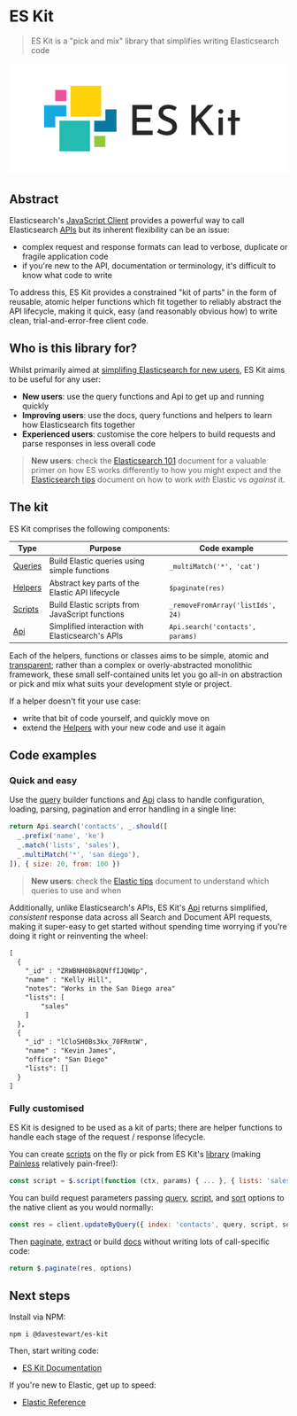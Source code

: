 # ES Kit

> ES Kit is a "pick and mix" library that simplifies writing Elasticsearch code

<p align="center">
  <img src="https://raw.githubusercontent.com/davestewart/es-kit/ff11c8dca141beaccd8a0d099785ba9cfbd226aa/assets/es-kit.svg" alt="ES Kit logo">
</p>




## Abstract

Elasticsearch's [JavaScript Client](https://www.elastic.co/guide/en/elasticsearch/client/javascript-api/current/introduction.html) provides a powerful way to call Elasticsearch [APIs](https://www.elastic.co/guide/en/elasticsearch/reference/current/rest-apis.html) but its inherent flexibility can be an issue:

- complex request and response formats can lead to verbose, duplicate or fragile application code
- if you're new to the API, documentation or terminology, it's difficult to know what code to write 

To address this, ES Kit provides a constrained "kit of parts" in the form of reusable, atomic helper functions which fit together to reliably abstract the API lifecycle, making it quick, easy (and reasonably obvious how) to write clean, trial-and-error-free client code.

## Who is this library for?

Whilst primarily aimed at [simplifing Elasticsearch for new users](docs/elastic/README.md), ES Kit aims to be useful for any user:

- **New users**: use the query functions and Api to get up and running quickly
- **Improving users**: use the docs, query functions and helpers to learn how Elasticsearch fits together
- **Experienced users**: customise the core helpers to build requests and parse responses in less overall code

> **New users**: check the [Elasticsearch 101](docs/elastic/101.md) document for a valuable primer on how ES works differently to how you might expect and the [Elasticsearch tips](docs/elastic/tips.md) document on how to work *with* Elastic vs *against* it.

## The kit

ES Kit comprises the following components:

| Type                         | Purpose                                                      | Code example                      |
| ---------------------------- | ------------------------------------------------------------ | --------------------------------- |
| [Queries](docs/utilities/queries.md) | Build Elastic queries using simple functions                 | `_multiMatch('*', 'cat')`         |
| [Helpers](docs/utilities/helpers.md) | Abstract key parts of the Elastic API lifecycle | `$paginate(res)`                  |
| [Scripts](docs/utilities/scripts.md) | Build Elastic scripts from JavaScript functions     | `_removeFromArray('listIds', 24)` |
| [Api](docs/api/README.md)         | Simplified interaction with Elasticsearch's APIs | `Api.search('contacts', params)`  |

Each of the helpers, functions or classes aims to be simple, atomic and [transparent](src/modules); rather than a complex or overly-abstracted monolithic framework, these small self-contained units let you go all-in on abstraction or pick and mix what suits your development style or project.

If a helper doesn't fit your use case:

-  write that bit of code yourself, and quickly move on
- extend the [Helpers](docs/api/README.md) with your new code and use it again 

## Code examples

### Quick and easy

Use the [query](docs/utilities/queries.md) builder functions and [Api](docs/api/README.md) class to handle configuration, loading, parsing, pagination and error handling in a single line:

```js
return Api.search('contacts', _.should([
  _.prefix('name', 'ke')
  _.match('lists', 'sales'),
  _.multiMatch('*', 'san diego'),
]), { size: 20, from: 100 })
```

> **New users**: check the [Elastic tips](docs/elastic/tips.md) document to understand which queries to use and when  

Additionally, unlike Elasticsearch's APIs, ES Kit's [Api](docs/api/README.md) returns simplified, *consistent* response data across all Search and Document API requests, making it super-easy to get started without spending time worrying if you're doing it right or reinventing the wheel:

```
[
  {
    "_id" : "ZRWBNH0Bk8QNffIJQWQp",
    "name" : "Kelly Hill",
    "notes": "Works in the San Diego area"
    "lists": [
    	"sales"
    ]
  },
  {
    "_id" : "lCloSH0Bs3kx_70FRmtW",
    "name" : "Kevin James",
    "office": "San Diego"
    "lists": []
  }
]
```

### Fully customised

ES Kit is designed to be used as a kit of parts; there are helper functions to handle each stage of the request / response lifecycle.

You can create [scripts](docs/utilities/scripts.md) on the fly or pick from ES Kit's [library](src/scripts) (making [Painless](https://www.elastic.co/guide/en/elasticsearch/painless/master/index.html) relatively pain-free!):

```js
const script = $.script(function (ctx, params) { ... }, { lists: 'sales' })
```

You can build request parameters passing [query](docs/utilities/helpers.md#query), [script](docs/utilities/helpers.md#script), and [sort](docs/utilities/helpers.md#sort) options to the native client as you would normally:

```js
const res = client.updateByQuery({ index: 'contacts', query, script, sort })
```

Then [paginate](docs/utilities/helpers.md#paginate), [extract](docs/utilities/helpers.md#extract) or build [docs](docs/utilities/helpers.md#doc) without writing lots of call-specific code:

```js
return $.paginate(res, options)
```

## Next steps

Install via NPM:

```
npm i @davestewart/es-kit
```

Then, start writing code:

- [ES Kit Documentation](docs/README.md)

If you're new to Elastic, get up to speed:

- [Elastic Reference](docs/elastic/README.md)

